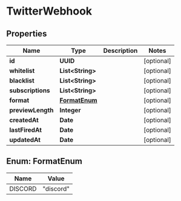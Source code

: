 

# TwitterWebhook


## Properties

| Name | Type | Description | Notes |
|------------ | ------------- | ------------- | -------------|
|**id** | **UUID** |  |  [optional] |
|**whitelist** | **List&lt;String&gt;** |  |  [optional] |
|**blacklist** | **List&lt;String&gt;** |  |  [optional] |
|**subscriptions** | **List&lt;String&gt;** |  |  [optional] |
|**format** | [**FormatEnum**](#FormatEnum) |  |  [optional] |
|**previewLength** | **Integer** |  |  [optional] |
|**createdAt** | **Date** |  |  [optional] |
|**lastFiredAt** | **Date** |  |  [optional] |
|**updatedAt** | **Date** |  |  [optional] |



## Enum: FormatEnum

| Name | Value |
|---- | -----|
| DISCORD | &quot;discord&quot; |



